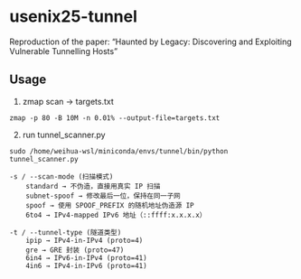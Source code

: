 # usenix25-tunnel
Reproduction of the paper: “Haunted by Legacy: Discovering and Exploiting Vulnerable Tunnelling Hosts”

## Usage

1. zmap scan -> targets.txt

```
zmap -p 80 -B 10M -n 0.01% --output-file=targets.txt
```

2. run tunnel_scanner.py

```
sudo /home/weihua-wsl/miniconda/envs/tunnel/bin/python tunnel_scanner.py
```

```
-s / --scan-mode (扫描模式)
    standard → 不伪造，直接用真实 IP 扫描
    subnet-spoof → 修改最后一位，保持在同一子网
    spoof → 使用 SPOOF_PREFIX 的随机地址伪造源 IP
    6to4 → IPv4-mapped IPv6 地址（::ffff:x.x.x.x）

-t / --tunnel-type (隧道类型)
    ipip → IPv4-in-IPv4 (proto=4)
    gre → GRE 封装 (proto=47)
    6in4 → IPv6-in-IPv4 (proto=41)
    4in6 → IPv4-in-IPv6 (proto=41)
```

